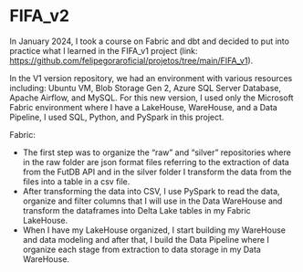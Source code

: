 # FIFA_v2
In January 2024, I took a course on Fabric and dbt and decided to put into practice what I learned in the FIFA_v1 project (link: https://github.com/felipegoraroficial/projetos/tree/main/FIFA_v1).

In the V1 version repository, we had an environment with various resources including: Ubuntu VM, Blob Storage Gen 2, Azure SQL Server Database, Apache Airflow, and MySQL. For this new version, I used only the Microsoft Fabric environment where I have a LakeHouse, WareHouse, and a Data Pipeline, I used SQL, Python, and PySpark in this project.

Fabric:

- The first step was to organize the “raw” and “silver” repositories where in the raw folder are json format files referring to the extraction of data from the FutDB API and in the silver folder I transform the data from the files into a table in a csv file.
- After transforming the data into CSV, I use PySpark to read the data, organize and filter columns that I will use in the Data WareHouse and transform the dataframes into Delta Lake tables in my Fabric LakeHouse.
- When I have my LakeHouse organized, I start building my WareHouse and data modeling and after that, I build the Data Pipeline where I organize each stage from extraction to data storage in my Data WareHouse.